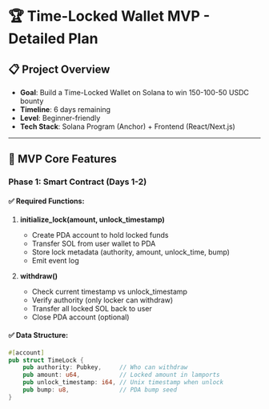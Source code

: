 # 🏆 Time-Locked Wallet MVP - Detailed Plan

## 📋 Project Overview
- **Goal**: Build a Time-Locked Wallet on Solana to win 150-100-50 USDC bounty  
- **Timeline**: 6 days remaining  
- **Level**: Beginner-friendly  
- **Tech Stack**: Solana Program (Anchor) + Frontend (React/Next.js)  

---

## 🎯 MVP Core Features

### Phase 1: Smart Contract (Days 1-2)

#### ✅ Required Functions:
1. **initialize_lock(amount, unlock_timestamp)**
   - Create PDA account to hold locked funds  
   - Transfer SOL from user wallet to PDA  
   - Store lock metadata (authority, amount, unlock_time, bump)  
   - Emit event log  

2. **withdraw()**
   - Check current timestamp vs unlock_timestamp  
   - Verify authority (only locker can withdraw)  
   - Transfer all locked SOL back to user  
   - Close PDA account (optional)  

#### ✅ Data Structure:
```rust
#[account]
pub struct TimeLock {
    pub authority: Pubkey,     // Who can withdraw
    pub amount: u64,           // Locked amount in lamports
    pub unlock_timestamp: i64, // Unix timestamp when unlock
    pub bump: u8,              // PDA bump seed
}
